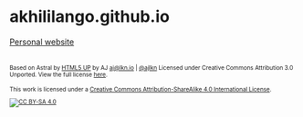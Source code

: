 # akhililango.github.io
[Personal website](https://akhililango.github.io/)
<br><br>

<font size="0.5"> Based on Astral by [HTML5 UP](https://html5up.net/) by AJ aj@lkn.io | [@ajlkn](https://twitter.com/ajlkn)
Licensed under Creative Commons Attribution 3.0 Unported. View the full license [here](https://github.com/justinhartman/html5up-astral/blob/master/LICENSE.txt).

This work is licensed under a [Creative Commons Attribution-ShareAlike 4.0 International License][cc-by-sa].

[![CC BY-SA 4.0][cc-by-sa-image]][cc-by-sa]

[cc-by-sa]: http://creativecommons.org/licenses/by-sa/4.0/
[cc-by-sa-image]: https://licensebuttons.net/l/by-sa/4.0/88x31.png
</font>

